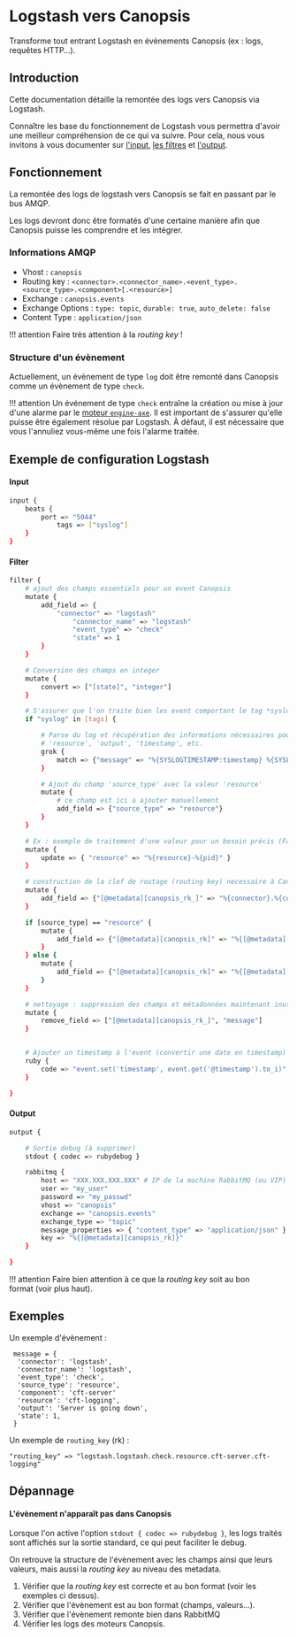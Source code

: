 # Logstash vers Canopsis

Transforme tout entrant Logstash en évènements Canopsis (ex : logs, requêtes HTTP…).

## Introduction

Cette documentation détaille la remontée des logs vers Canopsis via Logstash.

Connaître les base du fonctionnement de Logstash vous permettra d'avoir une meilleur compréhension de ce qui va suivre. Pour cela, nous vous invitons à vous documenter sur [l'input](https://www.elastic.co/guide/en/logstash/6.2/input-plugins.html), [les filtres](https://www.elastic.co/guide/en/logstash/6.2/filter-plugins.html) et [l'output](https://www.elastic.co/guide/en/logstash/6.2/output-plugins.html).

## Fonctionnement

La remontée des logs de logstash vers Canopsis se fait en passant par le bus AMQP.

Les logs devront donc être formatés d'une certaine manière afin que Canopsis puisse les comprendre et les intégrer.

### Informations AMQP

*  Vhost : `canopsis`
*  Routing key : `<connector>.<connector_name>.<event_type>.<source_type>.<component>[.<resource>]`
*  Exchange : `canopsis.events`
*  Exchange Options : `type: topic`, `durable: true`, `auto_delete: false`
*  Content Type : `application/json`

!!! attention
    Faire très attention à la *routing key* !

### Structure d'un évènement

Actuellement, un évènement de type `log` doit être remonté dans Canopsis comme un évènement de type `check`.

!!! attention
    Un événement de type `check` entraîne la création ou mise à jour d'une alarme par le [moteur `engine-axe`](../../guide-administration/moteurs/moteur-axe.md#evenements-de-type-check). Il est important de s'assurer qu'elle puisse être également résolue par Logstash. À défaut, il est nécessaire que vous l'annuliez vous-même une fois l'alarme traitée.

## Exemple de configuration Logstash

#### Input

```bash
input {
    beats {
        port => "5044"
            tags => ["syslog"]
    }
}
```

#### Filter

```bash
filter {
    # ajout des champs essentiels pour un event Canopsis
    mutate {
        add_field => {
            "connector" => "logstash"
                "connector_name" => "logstash"
                "event_type" => "check"
                "state" => 1
        }
    }

    # Conversion des champs en integer
    mutate {
        convert => ["[state]", "integer"]
    }

    # S'assurer que l'on traite bien les event comportant le tag *syslog* défini dans l'input
    if "syslog" in [tags] {

        # Parse du log et récupération des informations nécessaires pour l'event et/ou la routing_key. Exemple 'component',
        # 'resource', 'output', 'timestamp', etc.
        grok {
            match => {"message" => "%{SYSLOGTIMESTAMP:timestamp} %{SYSLOGHOST:component} %{NOTSPACE:resource}\[%{NUMBER:pid}\]\: %{GREEDYDATA:output}"}
        }

        # Ajout du champ 'source_type' avec la valeur 'resource'
        mutate {
            # ce champ est ici a ajouter manuellement
            add_field => {"source_type" => "resource"}
        }
    }

    # Ex : exemple de traitement d'une valeur pour un besoin précis (Facultatif)
    mutate {
        update => { "resource" => "%{resource}-%{pid}" }
    }

    # construction de la clef de routage (routing key) necessaire à Canopsis
    mutate {
        add_field => {"[@metadata][canopsis_rk_]" => "%{connector}.%{connector_name}.%{event_type}.%{source_type}.%{component}" }
    }

    if [source_type] == "resource" {
        mutate {
            add_field => {"[@metadata][canopsis_rk]" => "%{[@metadata][canopsis_rk_]}.%{resource}" }
        }
    } else {
        mutate {
            add_field => {"[@metadata][canopsis_rk]" => "%{[@metadata][canopsis_rk_]" }
        }
    }

    # nettoyage : suppression des champs et métadonnées maintenant inutiles
    mutate {
        remove_field => ["[@metadata][canopsis_rk_]", "message"]
    }


    # Ajouter un timestamp à l'event (convertir une date en timestamp) :
    ruby {
        code => "event.set('timestamp', event.get('@timestamp').to_i)"
    }

}
```

#### Output

```bash
output {

    # Sortie debug (à supprimer)
    stdout { codec => rubydebug }

    rabbitmq {
        host => "XXX.XXX.XXX.XXX" # IP de la machine RabbitMQ (ou VIP)
        user => "my_user"
        password => "my_passwd"
        vhost => "canopsis"
        exchange => "canopsis.events"
        exchange_type => "topic"
        message_properties => { "content_type" => "application/json" }
        key => "%{[@metadata][canopsis_rk]}"
    }

}
```

!!! attention
    Faire bien attention à ce que la *routing key* soit au bon format (voir plus haut).

## Exemples

Un exemple d'évènement :

```
 message = {
  'connector': 'logstash',
  'connector_name': 'logstash',
  'event_type': 'check',
  'source_type': 'resource',
  'component': 'cft-server'
  'resource': 'cft-logging',
  'output': 'Server is going down',
  'state': 1,
 }
```

Un exemple de `routing_key` (rk) :

```
"routing_key" => "logstash.logstash.check.resource.cft-server.cft-logging"
```

## Dépannage

#### L'évènement n'apparaît pas dans Canopsis

Lorsque l'on active l'option `stdout { codec => rubydebug }`, les logs traités sont affichés sur la sortie standard, ce qui peut faciliter le debug.

On retrouve la structure de l'évènement avec les champs ainsi que leurs valeurs, mais aussi la *routing key* au niveau des metadata.

1.  Vérifier que la *routing key* est correcte et au bon format (voir les exemples ci dessus).
2.  Vérifier que l'évènement est au bon format (champs, valeurs…).
3.  Vérifier que l'évènement remonte bien dans RabbitMQ
4.  Vérifier les logs des moteurs Canopsis.
